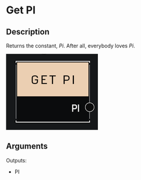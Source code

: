 # Get PI

## Description

Returns the constant, _Pi_. After all, everybody loves _Pi_.

![Get PI](../../.gitbook/assets/images/scripting/math/get-pi.png)

## Arguments

Outputs:

* PI
